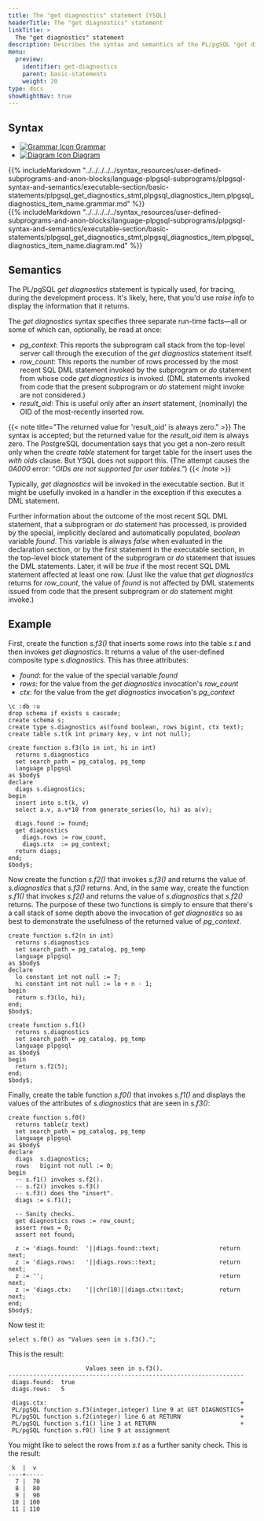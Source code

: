 ```yaml
---
title: The "get diagnostics" statement [YSQL]
headerTitle: The "get diagnostics" statement
linkTitle: >
  The "get diagnostics" statement
description: Describes the syntax and semantics of the PL/pgSQL "get diagnostics" statement. [YSQL].
menu:
  preview:
    identifier: get-diagnostics
    parent: basic-statements
    weight: 20
type: docs
showRightNav: true
---
```


## Syntax

<ul class="nav nav-tabs nav-tabs-yb">
  <li >
    <a href="#grammar" class="nav-link" id="grammar-tab" data-toggle="tab" role="tab" aria-controls="grammar" aria-selected="true">
      <img src="/icons/file-lines.svg" alt="Grammar Icon">
      Grammar
    </a>
  </li>
  <li>
    <a href="#diagram" class="nav-link active" id="diagram-tab" data-toggle="tab" role="tab" aria-controls="diagram" aria-selected="false">
      <img src="/icons/diagram.svg" alt="Diagram Icon">
      Diagram
    </a>
  </li>
</ul>

<div class="tab-content">
  <div id="grammar" class="tab-pane fade" role="tabpanel" aria-labelledby="grammar-tab">
  {{% includeMarkdown "../../../../../syntax_resources/user-defined-subprograms-and-anon-blocks/language-plpgsql-subprograms/plpgsql-syntax-and-semantics/executable-section/basic-statements/plpgsql_get_diagnostics_stmt,plpgsql_diagnostics_item,plpgsql_diagnostics_item_name.grammar.md" %}}
  </div>
  <div id="diagram" class="tab-pane fade show active" role="tabpanel" aria-labelledby="diagram-tab">
  {{% includeMarkdown "../../../../../syntax_resources/user-defined-subprograms-and-anon-blocks/language-plpgsql-subprograms/plpgsql-syntax-and-semantics/executable-section/basic-statements/plpgsql_get_diagnostics_stmt,plpgsql_diagnostics_item,plpgsql_diagnostics_item_name.diagram.md" %}}
  </div>
</div>

## Semantics
The PL/pgSQL _get diagnostics_ statement is typically used, for tracing, during the development process. It's likely, here, that you'd use _raise info_ to display the information that it returns.

The _get diagnostics_ syntax specifies three separate run-time facts—all or some of which can, optionally, be read at once:

- _pg_context_: This reports the subprogram call stack from the top-level server call through the execution of the _get diagnostics_ statement itself.
- _row_count_: This reports the number of rows processed by the most recent SQL DML statement invoked by the subprogram or _do_ statement from whose code _get diagnostics_ is invoked. (DML statements invoked from code that the present subprogram or _do_ statement might invoke are not considered.)
- _result_oid_: This is useful only after an _insert_ statement, (nominally) the OID of the most-recently inserted row.

{{< note title="The returned value for 'result_oid' is always zero." >}}
The syntax is accepted; but the returned value for the _result_oid_ item is always zero. The PostgreSQL documentation says that you get a non-zero result only when the _create table_ statement for target table for the insert uses the _with oids_ clause. But YSQL does not support this. (The attempt causes the _0A000_ error: _"OIDs are not supported for user tables."_)
{{< /note >}}

Typically, _get diagnostics_ will be invoked in the executable section. But it might be usefully invoked in a handler in the exception if this executes a DML statement.

Further information about the outcome of the most recent SQL DML statement, that a subprogram or _do_ statement has processed, is provided by the special, implicitly declared and automatically populated, _boolean_ variable _found_. This variable is always _false_ when evaluated in the declaration section, or by the first statement in the executable section, in the top-level block statement of the subprogram or _do_ statement that issues the DML statements. Later, it will be _true_ if the most recent SQL DML statement affected at least one row. (Just like the value that _get diagnostics_ returns for _row_count_, the value of _found_ is not affected by DML statements issued from code that the present subprogram or _do_ statement might invoke.)

## Example

First, create the function _s.f3()_ that inserts some rows into the table _s.t_ and then invokes _get diagnostics_. It returns a value of the user-defined composite type _s.diagnostics_. This has three attributes:

- _found_: for the value of the special variable _found_
- _rows_: for the value from the _get diagnostics_ invocation's _row_count_
- _ctx_: for the value from the _get diagnostics_ invocation's _pg_context_

```plpgsql
\c :db :u
drop schema if exists s cascade;
create schema s;
create type s.diagnostics as(found boolean, rows bigint, ctx text);
create table s.t(k int primary key, v int not null);

create function s.f3(lo in int, hi in int)
  returns s.diagnostics
  set search_path = pg_catalog, pg_temp
  language plpgsql
as $body$
declare
  diags s.diagnostics;
begin
  insert into s.t(k, v)
  select a.v, a.v*10 from generate_series(lo, hi) as a(v);

  diags.found := found;
  get diagnostics
    diags.rows := row_count,
    diags.ctx  := pg_context;
  return diags;
end;
$body$;
```

Now create the function _s.f2()_ that invokes _s.f3()_ and returns the value of _s.diagnostics_ that _s.f3()_ returns. And, in the same way, create the function _s.f1()_ that invokes _s.f2()_ and returns the value of _s.diagnostics_ that _s.f2()_ returns. The purpose of these two functions is simply to ensure that there's a call stack of some depth above the invocation of _get diagnostics_ so as best to demonstrate the usefulness of the returned value of _pg_context_.

```plpgsql
create function s.f2(n in int)
  returns s.diagnostics
  set search_path = pg_catalog, pg_temp
  language plpgsql
as $body$
declare
  lo constant int not null := 7;
  hi constant int not null := lo + n - 1;
begin
  return s.f3(lo, hi);
end;
$body$;

create function s.f1()
  returns s.diagnostics
  set search_path = pg_catalog, pg_temp
  language plpgsql
as $body$
begin
  return s.f2(5);
end;
$body$;
```

Finally, create the table function _s.f0()_ that invokes _s.f1()_ and displays the values of the attributes of _s.diagnostics_ that are seen in _s.f3()_:

```plpgsql
create function s.f0()
  returns table(z text)
  set search_path = pg_catalog, pg_temp
  language plpgsql
as $body$
declare
  diags  s.diagnostics;
  rows   bigint not null := 0;
begin
  -- s.f1() invokes s.f2().
  -- s.f2() invokes s.f3()
  -- s.f3() does the "insert".
  diags := s.f1();
  
  -- Sanity checks.
  get diagnostics rows := row_count;
  assert rows = 0;
  assert not found;

  z := 'diags.found:  '||diags.found::text;                 return next;
  z := 'diags.rows:   '||diags.rows::text;                  return next;
  z := '';                                                  return next;
  z := 'diags.ctx:    '||chr(10)||diags.ctx::text;          return next;
end;
$body$;
```

Now test it:

```plpgsql
select s.f0() as "Values seen in s.f3().";
```

This is the result:

```output
                      Values seen in s.f3().                       
-------------------------------------------------------------------
 diags.found:  true
 diags.rows:   5
 
 diags.ctx:                                                       +
 PL/pgSQL function s.f3(integer,integer) line 9 at GET DIAGNOSTICS+
 PL/pgSQL function s.f2(integer) line 6 at RETURN                 +
 PL/pgSQL function s.f1() line 3 at RETURN                        +
 PL/pgSQL function s.f0() line 9 at assignment
```

You might like to select the rows from _s.t_ as a further sanity check. This is the result:

```output
 k  |  v  
----+-----
  7 |  70
  8 |  80
  9 |  90
 10 | 100
 11 | 110
```

